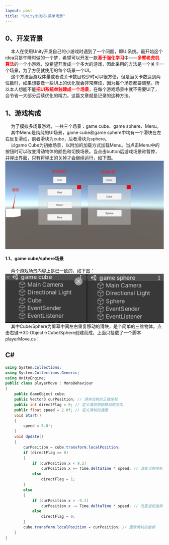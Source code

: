 ```yaml
---
layout: post
title: "Unity小技巧-菜单场景"
---
```


## 0、开发背景

&emsp; 本人在使用Unity开发自己的小游戏时遇到了一个问题，即UI系统。最开始这个idea只是午睡时做的一个梦，希望可以开发一款<strong style="color: red;">基于强化学习</strong>中——<strong style="color: red;">多臂老虎机算法</strong>的一个小游戏，没希望开发成一个多大的游戏，因此采用的方法是一个关卡一个场景，为了方便就使用的每个场景一个UI。<br>
&emsp; 这个方法当游戏体量或者说关卡数目较少时可以很方便，但是当关卡数达到两位数时，如果想要做一些UI上的优化就会非常麻烦，因为每个场景都要调整。所以本人想能不能<strong style="color: red;">把UI系统单独建成一个场景</strong>，在每个游戏场景中就不需要UI了，会节省一大部分后续优化的精力。这篇文章就是记录的这种方法。

## 1、游戏构成

&emsp; 为了模拟多场景游戏，一共三个场景：game cube、game sphere、Menu。<br>
&emsp; 其中Menu是纯纯的UI场景，game cube和game sphere中均有一个滑块在左右反复滑动，前者滑块为cube，后者滑块为sphere。<br>
&emsp; 以game Cube为初始场景，以附加的加载方式加载Menu。当点击Menu中的按钮时可以改变滑动物体的颜色和切换场景。当点击button后游戏场景称暂停，并弹出界面，只有将弹出的关掉才会继续运行，如下图。
<img src='/images/skills/Unity开发笔记/Unity小技巧-菜单场景-1、游戏构成.png' width="1500" style="display: block; margin: 0 auto;">

#### 1.1、game cube/sphere场景

&emsp; 两个游戏场景内容上是已一致的，如下图：
<img src='/images/skills/Unity开发笔记/Unity小技巧-菜单场景-1.1、游戏场景1.png' width="800" style="display: block; margin: 0 auto;">
&emsp; 其中Cube/Sphere为屏幕中间左右重复移动的滑块，是个简单的三维物体，点击右键->3D Object->Cube/Sphere创建而成，上面只挂载了一个脚本playerMove.cs：

## C#
```csharp
using System.Collections;
using System.Collections.Generic;
using UnityEngine;
public class playerMove : MonoBehaviour
{
    public GameObject cube;
    public Vector3 curPosition; // 滑块当前的三维坐标
    public int directFlag = 0; // 定义滑块初始移动的方向
    public float speed = 2.0f; // 定义滑块的速度
    void Start()
    {
        speed = 5.0f;
    }
    void Update()
    {
        curPosition = cube.transform.localPosition;
        if (directFlag == 0)
        {
            if (curPosition.x < 9.2)
                curPosition.x += Time.deltaTime * speed; // 改变当前坐标
            else
                directFlag = 1;
        }
        else
        {
            if (curPosition.x > -9.2)
                curPosition.x -= Time.deltaTime * speed; // 改变当前坐标
            else
                directFlag = 0;
        }
        cube.transform.localPosition = curPosition; // 更改滑块的坐标
    }
}

```